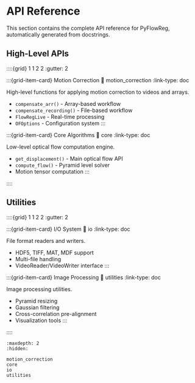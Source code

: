 # API Reference

This section contains the complete API reference for PyFlowReg, automatically generated from docstrings.

## High-Level APIs

::::{grid} 1 1 2 2
:gutter: 2

:::{grid-item-card} Motion Correction
:link: motion_correction
:link-type: doc

High-level functions for applying motion correction to videos and arrays.
- `compensate_arr()` - Array-based workflow
- `compensate_recording()` - File-based workflow
- `FlowRegLive` - Real-time processing
- `OFOptions` - Configuration system
:::

:::{grid-item-card} Core Algorithms
:link: core
:link-type: doc

Low-level optical flow computation engine.
- `get_displacement()` - Main optical flow API
- `compute_flow()` - Pyramid level solver
- Motion tensor computation
:::

::::

## Utilities

::::{grid} 1 1 2 2
:gutter: 2

:::{grid-item-card} I/O System
:link: io
:link-type: doc

File format readers and writers.
- HDF5, TIFF, MAT, MDF support
- Multi-file handling
- VideoReader/VideoWriter interface
:::

:::{grid-item-card} Image Processing
:link: utilities
:link-type: doc

Image processing utilities.
- Pyramid resizing
- Gaussian filtering
- Cross-correlation pre-alignment
- Visualization tools
:::

::::

```{toctree}
:maxdepth: 2
:hidden:

motion_correction
core
io
utilities
```
